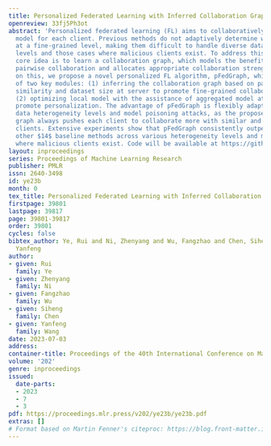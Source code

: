 ```yaml
---
title: Personalized Federated Learning with Inferred Collaboration Graphs
openreview: 33fj5Ph3ot
abstract: 'Personalized federated learning (FL) aims to collaboratively train a personalized
  model for each client. Previous methods do not adaptively determine who to collaborate
  at a fine-grained level, making them difficult to handle diverse data heterogeneity
  levels and those cases where malicious clients exist. To address this issue, our
  core idea is to learn a collaboration graph, which models the benefits from each
  pairwise collaboration and allocates appropriate collaboration strengths. Based
  on this, we propose a novel personalized FL algorithm, pFedGraph, which consists
  of two key modules: (1) inferring the collaboration graph based on pairwise model
  similarity and dataset size at server to promote fine-grained collaboration and
  (2) optimizing local model with the assistance of aggregated model at client to
  promote personalization. The advantage of pFedGraph is flexibly adaptive to diverse
  data heterogeneity levels and model poisoning attacks, as the proposed collaboration
  graph always pushes each client to collaborate more with similar and beneficial
  clients. Extensive experiments show that pFedGraph consistently outperforms the
  other $14$ baseline methods across various heterogeneity levels and multiple cases
  where malicious clients exist. Code will be available at https://github.com/MediaBrain-SJTU/pFedGraph.'
layout: inproceedings
series: Proceedings of Machine Learning Research
publisher: PMLR
issn: 2640-3498
id: ye23b
month: 0
tex_title: Personalized Federated Learning with Inferred Collaboration Graphs
firstpage: 39801
lastpage: 39817
page: 39801-39817
order: 39801
cycles: false
bibtex_author: Ye, Rui and Ni, Zhenyang and Wu, Fangzhao and Chen, Siheng and Wang,
  Yanfeng
author:
- given: Rui
  family: Ye
- given: Zhenyang
  family: Ni
- given: Fangzhao
  family: Wu
- given: Siheng
  family: Chen
- given: Yanfeng
  family: Wang
date: 2023-07-03
address: 
container-title: Proceedings of the 40th International Conference on Machine Learning
volume: '202'
genre: inproceedings
issued:
  date-parts:
  - 2023
  - 7
  - 3
pdf: https://proceedings.mlr.press/v202/ye23b/ye23b.pdf
extras: []
# Format based on Martin Fenner's citeproc: https://blog.front-matter.io/posts/citeproc-yaml-for-bibliographies/
---
```

